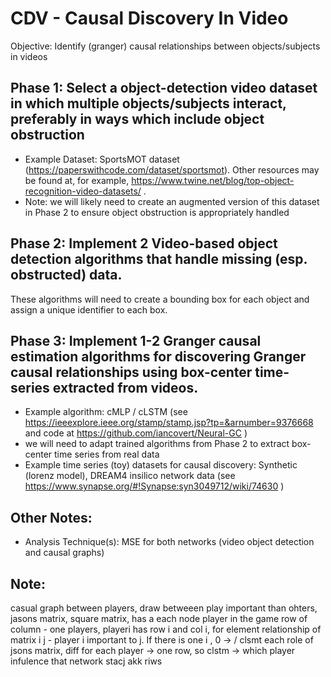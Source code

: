 # CDV - Causal Discovery In Video

Objective: Identify (granger) causal relationships between objects/subjects in videos

## Phase 1: Select a object-detection video dataset in which multiple objects/subjects interact, preferably in ways which include object obstruction
- Example Dataset: SportsMOT dataset (https://paperswithcode.com/dataset/sportsmot). Other resources may be found at, for example, https://www.twine.net/blog/top-object-recognition-video-datasets/ .
- Note: we will likely need to create an augmented version of this dataset in Phase 2 to ensure object obstruction is appropriately handled

## Phase 2: Implement 2 Video-based object detection algorithms that handle missing (esp. obstructed) data. 
These algorithms will need to create a bounding box for each object and assign a unique identifier to each box.

## Phase 3: Implement 1-2 Granger causal estimation algorithms for discovering Granger causal relationships using box-center time-series extracted from videos.
- Example algorithm: cMLP / cLSTM (see https://ieeexplore.ieee.org/stamp/stamp.jsp?tp=&arnumber=9376668 and code at
https://github.com/iancovert/Neural-GC )
- we will need to adapt trained algorithms from Phase 2 to extract box-center time series from real data
- Example time series (toy) datasets for causal discovery: Synthetic (lorenz model), DREAM4 insilico network data (see
https://www.synapse.org/#!Synapse:syn3049712/wiki/74630 )

## Other Notes:
- Analysis Technique(s): MSE for both networks (video object detection and causal graphs)

## Note:
casual graph between players, draw betweeen play important than ohters, jasons matrix, square matrix, has a each node player in the game row of column - one players, playeri has row i and col i, for element relationship of matrix i j - player i important to j. If there is one i , 0 -> / clsmt each role of jsons matrix, diff for each player -> one row, so clstm -> which player infulence that network stacj akk riws
